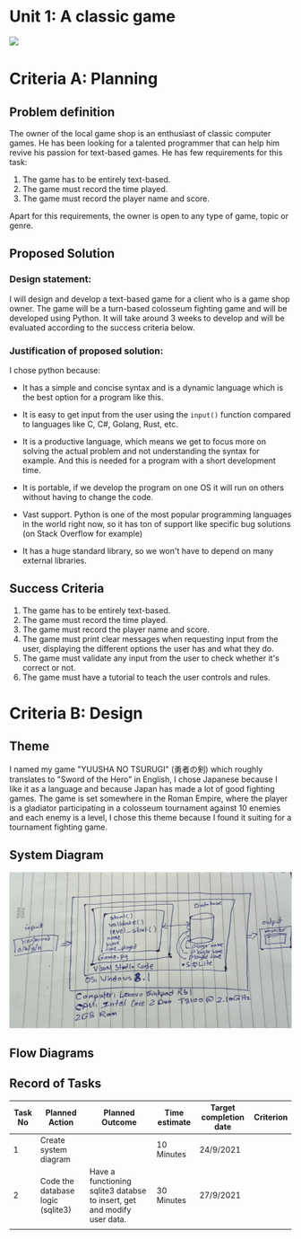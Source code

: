 # Unit 1: A classic game 
![](game.gif)

# Criteria A: Planning

## Problem definition

The owner of the local game shop is an enthusiast of classic computer games. He has been looking for a talented programmer that can help him revive his passion for text-based games. He has few requirements for this task:

1. The game has to be entirely text-based.
2. The game must record the time played.
3. The game must record the player name and score.

Apart for this requirements, the owner is open to any type of game, topic or genre.

## Proposed Solution

### Design statement:
I will design and develop a text-based game for a client who is a game shop owner. The game will be a turn-based colosseum fighting game and will be developed using Python. It will take around 3 weeks to develop and will be evaluated according to the success criteria below.


### Justification of proposed solution:
I chose python because:
   - It has a simple and concise syntax and is a dynamic language which is the best option for a program like this. 
  
   - It is easy to get input from the user using the ``input()`` function compared to languages like C, C#, Golang, Rust, etc.
   
   - It is a productive language, which means we get to focus more on solving the actual problem and not understanding the syntax for example. And this is needed for a program with a short development time.
   
   - It is portable, if we develop the program on one OS it will run on others without having to change the code.
   
   - Vast support. Python is one of the most popular programming languages in the world right now, so it has ton of support like specific bug solutions (on Stack Overflow for example)
   
   - It has a huge standard library, so we won't have to depend on many external libraries.
 
## Success Criteria
1. The game has to be entirely text-based.
2. The game must record the time played.
3. The game must record the player name and score.
4. The game must print clear messages when requesting input from the user, displaying the different options the user has and what they do. 
5. The game must validate any input from the user to check whether it's correct or not.
6. The game must have a tutorial to teach the user controls and rules.


# Criteria B: Design
## Theme
I named my game "YUUSHA NO TSURUGI" (勇者の剣) which roughly translates to "Sword of the Hero" in English, I chose Japanese because I like it as a language and because Japan has made a lot of good fighting games. The game is set somewhere in the Roman Empire, where the player is a gladiator participating in a colosseum tournament against 10 enemies and each enemy is a level, I chose this theme because I found it suiting for a tournament fighting game.

## System Diagram
![](system_diagram.jpg)
## Flow Diagrams

## Record of Tasks
| Task No | Planned Action                    | Planned Outcome                                                         | Time estimate | Target completion date | Criterion |
|---------|-----------------------------------|-------------------------------------------------------------------------|---------------|------------------------|-----------|
| 1       | Create system diagram             |                                                                         | 10 Minutes    | 24/9/2021              |           |
| 2       | Code the database logic (sqlite3) | Have a functioning sqlite3 databse to insert, get and modify user data. | 30 Minutes    | 27/9/2021              |           |
|         |                                   |                                                                         |               |                        |           |
